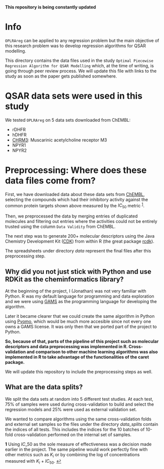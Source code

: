 **This repository is being constantly updated**

# Info

`OPLRAreg` can be applied to any regression problem but the main objective of this research problem was to develop regression algorithms for QSAR modelling.

This directory contains the data files used in the study `Optimal Piecewise Regression Algorithm for QSAR Modelling` which, at the time of writing, is going through peer review process. We will update this file with links to the study as soon as the paper gets published somewhere.

# QSAR data sets were used in this study

We tested `OPLRAreg` on 5 data sets downloaded from ChEMBL:

- rDHFR
- hDHFR
- [CHRM3](https://www.ebi.ac.uk/chembl/target/inspect/CHEMBL245): Muscarinic acetylcholine receptor M3
- NPYR1
- NPYR2

# Preprocessing: Where does these data files come from?

First, we have downloaded data about these data sets from [ChEMBL](https://www.ebi.ac.uk/chembl/), selecting the compounds which had their inhibitory activity against the common protein targets shown above measured by the $IC_50$ metric <sup id="a1">[1](#f1)</sup>.

Then, we preprocessed the data by merging entries of duplicated molecules and filtering out entries where the activities could not be entirely trusted using the column `Data Validity` from ChEMBL.

The next step was to generate 200+ molecular descriptors using the Java Chemistry Development Kit ([CDK](https://cdk.github.io/)) from within R (the great package [rcdk](https://github.com/rajarshi/cdkr)).

The spreadsheets under directory _data_ represent the final files after this preprocessing step. 

## Why did you not just stick with Python and use RDKit as the cheminformatics library? 

At the beginning of the project, I (Jonathan) was not very familiar with Python. R was my default language for programming and data exploration and we were using [GAMS](https://www.gams.com/latest/docs/UG_Tutorial.html) as the programming language for developing the algorithm. 

Later it became clearer that we could create the same algorithm in Python using [Pyomo](http://www.pyomo.org/), which would be much more accesible since not every one owns a GAMS license. It was only then that we ported part of the project to Python.

**So, because of that, parts of the pipeline of this project such as molecular descriptors and data preprocessing was implemented in R. Cross-validation and comparison to other machine learning algorithms was also implemented in R to take advantage of the functionalities of the caret package.**

We will update this repository to include the preprocessing steps as well.

## What are the data splits?

We split the data sets at random into 5 different test studies. At each test, 75% of samples were used during cross-validation to build and select the regression models and 25% were used as external validation set.

We wanted to compare algorithms using the same cross-validation folds and external set samples so the files under the directory _data\_splits_ contain the indices of all tests. This includes the indices for the 10 batches of 10-fold cross-validation performed on the internal set of samples. 

<b id="f1">1</b> Using $IC\_50$ as the sole measure of effectiveness was a decision made earlier in the project. The same pipeline would work perfectly fine with other metrics such as $K_i$ or by combining the log of concentrations measured with $K_i$ + $IC_50$. [↩](#a1)

